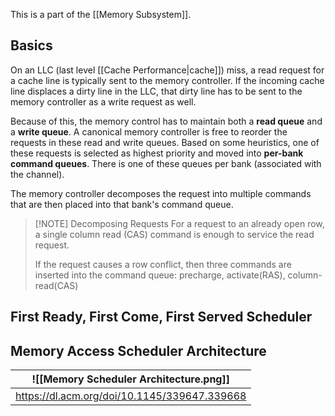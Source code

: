 This is a part of the [[Memory Subsystem]].

## Basics

On an LLC (last level [[Cache Performance|cache]]) miss, a read request for a cache line is typically sent to the memory controller. If the incoming cache line displaces a dirty line in the LLC, that dirty line has to be sent to the memory controller as a write request as well.

Because of this, the memory control has to maintain both a **read queue** and a **write queue**. A canonical memory controller is free to reorder the requests in these read and write queues. Based on some heuristics, one of these requests is selected as highest priority and moved into **per-bank command queues**. There is one of these queues per bank (associated with the channel).

The memory controller decomposes the request into multiple commands that are then placed into that bank's command queue. 

> [!NOTE] Decomposing Requests
> For a request to an already open row, a single column read (CAS) command is enough to service the read request. 
> 
> If the request causes a row conflict, then three commands are inserted into the command queue: precharge, activate(RAS), column-read(CAS)


## First Ready, First Come, First Served Scheduler

## Memory Access Scheduler Architecture


| ![[Memory Scheduler Architecture.png]]       |
| -------------------------------------------- |
| https://dl.acm.org/doi/10.1145/339647.339668 |

